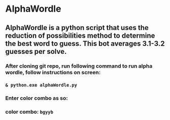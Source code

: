 ﻿# AlphaWordle

## AlphaWordle is a python script that uses the reduction of possibilities method to determine the best word to guess. This bot averages 3.1-3.2 guesses per solve.  

### After cloning git repo, run following command to run alpha wordle, follow instructions on screen:
### `& python.exe alphaWordle.py`

### Enter color combo as so:
### color combo: `bgyyb`
